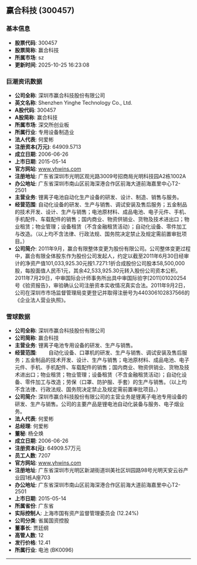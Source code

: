## 赢合科技 (300457)

### 基本信息

- **股票代码**: 300457
- **股票简称**: 赢合科技
- **所属市场**: sz
- **更新时间**: 2025-10-25 16:23:08

### 巨潮资讯数据

- **公司全称**: 深圳市赢合科技股份有限公司
- **英文名称**: Shenzhen Yinghe Technology Co., Ltd.
- **A股代码**: 300457
- **A股简称**: 赢合科技
- **所属市场**: 深交所创业板
- **所属行业**: 专用设备制造业
- **法人代表**: 何爱彬
- **注册资本(万元)**: 64909.5713
- **成立日期**: 2006-06-26
- **上市日期**: 2015-05-14
- **官方网站**: www.yhwins.com
- **注册地址**: 广东省深圳市光明区观光路3009号招商局光明科技园A2栋1002A
- **办公地址**: 广东省深圳市南山区前海深港合作区前海大道前海嘉里中心T2-2501
- **主营业务**: 锂离子电池自动化生产设备的研发、设计、制造、销售与服务。
- **经营范围**: 自动化设备的研发、生产与销售、调试安装及售后服务；五金制品的技术开发、设计、生产与销售；电池原材料、成品电池、电子元件、手机、手机配件、车载配件的销售；国内商业、物资供销业、货物及技术进出口；物业租赁；物业管理；设备租赁（不含金融租赁活动）；自动化设备、零件加工与改造。（以上均不含法律、行政法规、国务院决定禁止及规定需前置审批项目。）
- **公司简介**: 2011年9月，赢合有限整体变更为股份有限公司。公司整体变更过程中，赢合有限全体股东作为股份公司发起人，约定以截至2011年6月30日经审计的净资产值101,033,925.30元按1.7271:1折合成股份公司股本58,500,000股，每股面值人民币1元，其余42,533,925.30元转入股份公司资本公积。2011年7月29日，中审国际会计师事务所出具中审国际验字[2011]01020254号《验资报告》，审验确认公司注册资本实收情况真实合法。2011年9月2日，公司在深圳市市场监督管理局变更登记并取得注册号为440306102837566的《企业法人营业执照》。

### 雪球数据

- **公司全称**: 深圳市赢合科技股份有限公司
- **公司简称**: 赢合科技
- **主营业务**: 锂离子电池专用设备的研发、生产与销售。
- **经营范围**: 　　自动化设备、口罩机的研发、生产与销售、调试安装及售后服务；五金制品的技术开发、设计、生产与销售；电池原材料、成品电池、电子元件、手机、手机配件、车载配件的销售；国内商业、物资供销业、货物及技术进出口；物业租赁；物业管理；设备租赁（不含金融租赁活动）；自动化设备、零件加工与改造；劳保（口罩、防护服、手套）的生产与销售。（以上均不含法律、行政法规、国务院决定禁止及规定需前置审批项目。）
- **公司简介**: 深圳市赢合科技股份有限公司的主营业务是锂离子电池专用设备的研发、生产与销售。公司的主要产品是锂电池自动化装备与服务、电子烟业务。
- **法人代表**: 何爱彬
- **总经理**: 何爱彬
- **董秘**: 杨仝焕
- **成立日期**: 2006-06-26
- **注册资本(元)**: 64909.57万元
- **员工人数**: 7207
- **官方网站**: www.yhwins.com
- **注册地址**: 广东省深圳市光明区新湖街道圳美社区圳园路98号光明天安云谷产业园1栋A座703
- **办公地址**: 广东省深圳市南山区前海深港合作区前海大道前海嘉里中心T2-2501
- **上市日期**: 2015-05-14
- **所属省份**: 广东省
- **实际控制人**: 上海市国有资产监督管理委员会 (12.24%)
- **公司分类**: 省属国资控股
- **董事长**: 贾廷纲
- **高管人数**: 12
- **发行价格**: 12.41
- **所属行业**: 电池 (BK0096)

---